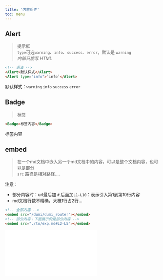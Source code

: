 ```yaml
---
title: '内置组件'
toc: menu
---
```


## **Alert**
> 提示框 <br/>
> `type`可选`warning`、`info`、`success`、`error`，默认是 `warning`<br/>
> *内部只能写 HTML*
``` html
<!-- 语法 -->
<Alert>默认样式</Alert>
<Alert type="info">`info`</Alert>
```
<Alert>默认样式：`warning`</Alert>
<Alert type="info">`info`</Alert>
<Alert type="success">`success`</Alert>
<Alert type="error">`error`</Alert>

## **Badge**
> 标签 <br/>
``` html
<Badge>标签内容</Badge>
```
<Badge>标签内容</Badge>

## **embed**
> 在一个md文档中嵌入另一个md文档中的内容，可以是整个文档内容，也可以是部分 <br/>
> `src` 路径是相对路径....<br/>

注意：
- 部分内容时：url最后加 `#` 后面加`L1-L10`：表示引入第1到第10行内容
- md文档行数不精确，大概1行占2行...

``` html
<!-- 全部内容 -->
<embed src="/dumi/dumi_router"></embed>
<!-- 部分内容：下面展示的是部分内容 -->
<embed src="./to/exp.md#L2-L5"></embed>
```
<embed src="./to/exp.md#L2-L5"></embed>